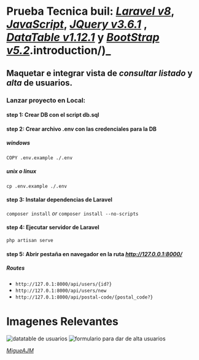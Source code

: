 # Prueba Tecnica buil: _[Laravel v8](https://laravel.com/)_, _[JavaScript](https://developer.mozilla.org/es/docs/Web/JavaScript)_, _[JQuery v3.6.1](https://jquery.com/)_ ,  _[DataTable v1.12.1](https://datatables.net/)_ y _[BootStrap v5.2](https://getbootstrap.com/docs/5.2/getting-started/)_.introduction/)_
## Maquetar e integrar vista de _consultar listado_ y _alta_ de usuarios.
### Lanzar proyecto en Local:
#### step 1: __Crear DB con el script db.sql__
#### step 2: __Crear archivo .env con las credenciales para la DB__
##### _windows_
`COPY .env.example ./.env`
##### _unix o linux_
`cp .env.example ./.env`

#### step 3: Instalar dependencias de Laravel
`composer install` _or_ `composer install --no-scripts` 
#### step 4: Ejecutar servidor de Laravel
`php artisan serve`

#### step 5: Abrir pestaña en navegador en la ruta _http://127.0.0.1:8000/_

##### _Routes_
* `http://127.0.1:8000/api/users/{id?}`
* `http://127.0.1:8000/api/users/new`
* `http://127.0.1:8000/api/postal-code/{postal_code?}`

# Imagenes Relevantes
<img src="" alt="datatable de usuarios"/>
<img src="" alt="formulario para dar de alta usuarios"/>

_[MigueAJM](https://migueajm.github.io/migueljimenezweb/)_